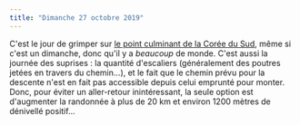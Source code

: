 ```yaml
---
title: "Dimanche 27 octobre 2019"
---
```

C'est le jour de grimper sur [le point culminant de la Corée du Sud](/lieux/hallasan), même si c'est un dimanche, donc
qu'il y a _beaucoup_ de monde. C'est aussi la journée des suprises : la quantité d'escaliers (généralement des poutres
jetées en travers du chemin…), et le fait que le chemin prévu pour la descente n'est en fait pas accessible depuis celui
emprunté pour monter. Donc, pour éviter un aller-retour inintéressant, la seule option est d'augmenter la randonnée à
plus de 20 km et environ 1200 mètres de dénivellé positif…